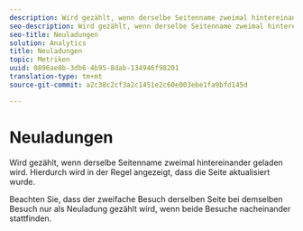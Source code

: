 ```yaml
---
description: Wird gezählt, wenn derselbe Seitenname zweimal hintereinander geladen wird. Hierdurch wird in der Regel angezeigt, dass die Seite aktualisiert wurde.
seo-description: Wird gezählt, wenn derselbe Seitenname zweimal hintereinander geladen wird. Hierdurch wird in der Regel angezeigt, dass die Seite aktualisiert wurde.
seo-title: Neuladungen
solution: Analytics
title: Neuladungen
topic: Metriken
uuid: 0896ae8b-3db6-4b95-8dab-134946f98201
translation-type: tm+mt
source-git-commit: a2c38c2cf3a2c1451e2c60e003ebe1fa9bfd145d

---
```



# Neuladungen

Wird gezählt, wenn derselbe Seitenname zweimal hintereinander geladen wird. Hierdurch wird in der Regel angezeigt, dass die Seite aktualisiert wurde.

Beachten Sie, dass der zweifache Besuch derselben Seite bei demselben Besuch nur als Neuladung gezählt wird, wenn beide Besuche nacheinander stattfinden.
